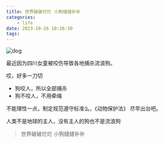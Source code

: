 ```yaml
---
title: 世界破破烂烂 小狗缝缝补补
categories:
    - life
date: 2023-10-26 10:26:50
tags:
---
```


![dog](dog.svg)

最近因为四川女童被咬伤导致各地捕杀流浪狗。

哎，好多一刀切

-   狗咬人，所以全部捕杀
-   狗不咬人，不用牵绳

不能理性一点，制定规范遵守标准么，《动物保护法》 尽早出台吧。

人类不是地球的主人，没有主人的狗也不是流浪狗

> 世界破破烂烂 小狗缝缝补补
